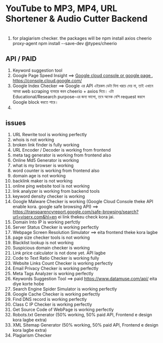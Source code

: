 # YouTube to MP3, MP4, URL Shortener & Audio Cutter Backend

#

1. for plagiarism checker. the packages will be npm install axios cheerio proxy-agent
   npm install --save-dev @types/cheerio

## API / PAID

1. Keyword suggestion tool
2. Google Page Speed Insight ==> [Google cloud console or google page ](https://developers.google.com/speed/docs/insights/v5/get-started), https://console.cloud.google.com/
3. Google Index Checker ==> Google এর API এইরকম ডেটা বিনা খরচে দেয় না, তাই এখানে আমরা web scraping ব্যবহার করব cheerio + axios দিয়ে। এটা Educational/Research purpose-এর জন্য ভালো, তবে অনেক বেশি request করলে Google block করতে পারে।
4.

## issues

1.  URL Rewrite tool is working perfectly
2.  whois is not working
3.  broken link finder is fully working
4.  URL Encoder / Decoder is working from frontend
5.  meta tag generator is working from frontend also
6.  Online Md5 Generator is working
7.  what is my browser is working
8.  word counter is working from frontend also
9.  domain age is not working
10. backlink maker is not working
11. online ping website tool is not working
12. link analyzer is working from backend tools
13. keyword density checker is working
14. Google Malware Checker is working (Google Cloud Console theke API enable kora. google safe browsing API) ==> https://transparencyreport.google.com/safe-browsing/search?url=viserx.com&hl=en ei link thekeu check kora jai.
15. Domain Into IP is working perfctly
16. Server Status Checker is working perfectly
17. Webpage Screen Resolution Simulator ==> eita frontend theke kora lagbe
18. page size checker tools is not working
19. Blacklist lookup is not working
20. Suspicious domain checker is working
21. Link price calculator is not done yet. API lagbe
22. Code to Text Ratio Checker is working fully
23. Website Links Count Checker is working perfectly
24. Email Privacy Checker is working perfectly
25. Meta Tags Analyzer is working perfectly
26. Keywords Suggestion Tool ==> paid https://www.datamuse.com/api/ eita diye korte hobe
27. Search Engine Spider Simulator is working perfectly
28. Google Cache Checker is working perfectly
29. Find DNS record is working perfectly
30. Class C IP Checker is working perfectly
31. Get Source Code of WebPage is working perfectly
32. Robots.txt Generator (50% working, 50% paid API, Frontend e design kora lagbe extra)
33. XML Sitemap Generator (50% working, 50% paid API, Frontend e design kora lagbe extra)
34. Plagiarism Checker
